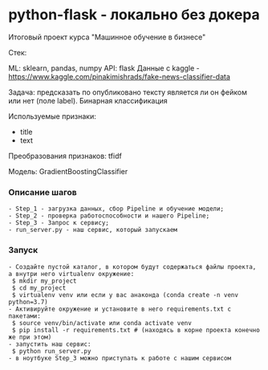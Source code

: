 # python-flask - локально без докера
Итоговый проект курса "Машинное обучение в бизнесе"

Стек:

ML: sklearn, pandas, numpy
API: flask
Данные с kaggle - https://www.kaggle.com/pinakimishrads/fake-news-classifier-data

Задача: предсказать по опубликовано тексту является ли он фейком или нет (поле label). Бинарная классификация

Используемые признаки:

- title
- text

Преобразования признаков: tfidf

Модель: GradientBoostingClassifier

### Описание шагов
```
- Step_1 - загрузка данных, сбор Pipeline и обучение модели;
- Step_2 - проверка работоспособности и нашего Pipeline;
- Step_3 - Запрос к сервису;
- run_server.py - наш сервис, который запускаем
```

### Запуск 
```
- Создайте пустой каталог, в котором будут содержаться файлы проекта, а внутри него virtualenv окружение:
 $ mkdir my_project
 $ cd my_project
 $ virtualenv venv или если у вас анаконда (conda create -n venv python=3.7)
- Активируйте окружение и установите в него requirements.txt с пакетами:
 $ source venv/bin/activate или conda activate venv 
 $ pip install -r requirements.txt # (находясь в корне проекта конечно же при этом)
- запустить наш сервис:
 $ python run_server.py
- в ноутбуке Step_3 можно приступать к работе с нашим сервисом
```